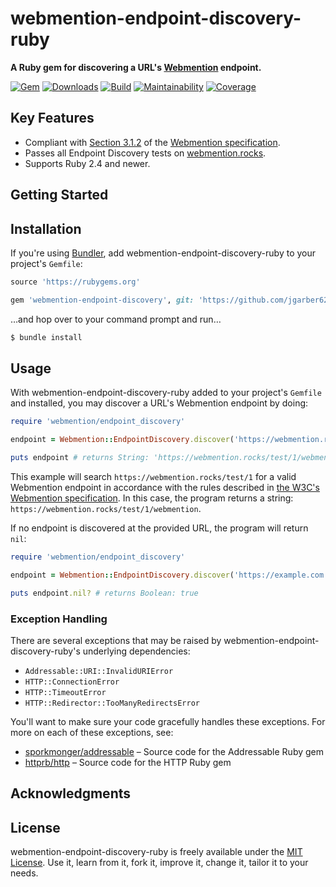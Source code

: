 # webmention-endpoint-discovery-ruby

**A Ruby gem for discovering a URL's [Webmention](https://indieweb.org/Webmention) endpoint.**

[![Gem](https://img.shields.io/gem/v/webmention-endpoint-discovery.svg?style=for-the-badge)](https://rubygems.org/gems/webmention-endpoint-discovery)
[![Downloads](https://img.shields.io/gem/dt/webmention-endpoint-discovery.svg?style=for-the-badge)](https://rubygems.org/gems/webmention-endpoint-discovery)
[![Build](https://img.shields.io/travis/com/jgarber623/webmention-endpoint-discovery-ruby/master.svg?style=for-the-badge)](https://travis-ci.com/jgarber623/webmention-endpoint-discovery-ruby)
[![Maintainability](https://img.shields.io/codeclimate/maintainability/jgarber623/webmention-endpoint-discovery-ruby.svg?style=for-the-badge)](https://codeclimate.com/github/jgarber623/webmention-endpoint-discovery-ruby)
[![Coverage](https://img.shields.io/codeclimate/c/jgarber623/webmention-endpoint-discovery-ruby.svg?style=for-the-badge)](https://codeclimate.com/github/jgarber623/webmention-endpoint-discovery-ruby/code)

## Key Features

- Compliant with [Section 3.1.2](https://www.w3.org/TR/webmention/#sender-discovers-receiver-webmention-endpoint) of the [Webmention specification](https://www.w3.org/TR/webmention/).
- Passes all Endpoint Discovery tests on [webmention.rocks](https://webmention.rocks).
- Supports Ruby 2.4 and newer.

## Getting Started



## Installation

If you're using [Bundler](https://bundler.io), add webmention-endpoint-discovery-ruby to your project's `Gemfile`:

```ruby
source 'https://rubygems.org'

gem 'webmention-endpoint-discovery', git: 'https://github.com/jgarber623/webmention-endpoint-discovery-ruby'
```

…and hop over to your command prompt and run…

```sh
$ bundle install
```

## Usage

With webmention-endpoint-discovery-ruby added to your project's `Gemfile` and installed, you may discover a URL's Webmention endpoint by doing:

```ruby
require 'webmention/endpoint_discovery'

endpoint = Webmention::EndpointDiscovery.discover('https://webmention.rocks/test/1')

puts endpoint # returns String: 'https://webmention.rocks/test/1/webmention'
```

This example will search `https://webmention.rocks/test/1` for a valid Webmention endpoint in accordance with the rules described in [the W3C's Webmention specification](https://www.w3.org/TR/webmention/#sender-discovers-receiver-webmention-endpoint). In this case, the program returns a string: `https://webmention.rocks/test/1/webmention`.

If no endpoint is discovered at the provided URL, the program will return `nil`:

```ruby
require 'webmention/endpoint_discovery'

endpoint = Webmention::EndpointDiscovery.discover('https://example.com')

puts endpoint.nil? # returns Boolean: true
```

### Exception Handling

There are several exceptions that may be raised by webmention-endpoint-discovery-ruby's underlying dependencies:

- `Addressable::URI::InvalidURIError`
- `HTTP::ConnectionError`
- `HTTP::TimeoutError`
- `HTTP::Redirector::TooManyRedirectsError`

You'll want to make sure your code gracefully handles these exceptions. For more on each of these exceptions, see:

- [sporkmonger/addressable](https://github.com/sporkmonger/addressable) – Source code for the Addressable Ruby gem
- [httprb/http](https://github.com/httprb/http) – Source code for the HTTP Ruby gem

## Acknowledgments



## License

webmention-endpoint-discovery-ruby is freely available under the [MIT License](https://opensource.org/licenses/MIT). Use it, learn from it, fork it, improve it, change it, tailor it to your needs.
